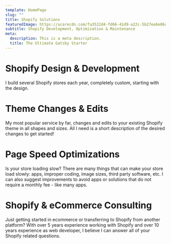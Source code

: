 ```yaml
---
template: HomePage
slug: ""
title: Shopify Solutions
featuredImage: https://ucarecdn.com/fa3522d4-fd66-41d9-a22c-5b27ea6e86c1/
subtitle: Shopify Development, Optimization & Maintenance
meta:
  description: This is a meta description.
  title: The Ultimate Gatsby Starter
---
```

# Shopify Design & Development

I build several Shopify stores each year, completely custom, starting with the design. 

# Theme Changes & Edits

My most popular service by far, changes and edits to your existing Shopify theme in all shapes and sizes. All I need is a short description of the desired changes to get started!

# Page Speed Optimizations

Is your store loading slow? There are many things that can make your store load slowly: apps, improper coding, image sizes, third party software, etc.  I can also suggest improvements to avoid apps or solutions that do not require a monthly fee - like many apps.


# Shopify & eCommerce Consulting

Just getting started in ecommerce or transferring to Shopify from another platform? With over 5 years experience working with Shopify and over 10 years experience as web developer, I believe I can answer all of your Shopify related questions.


